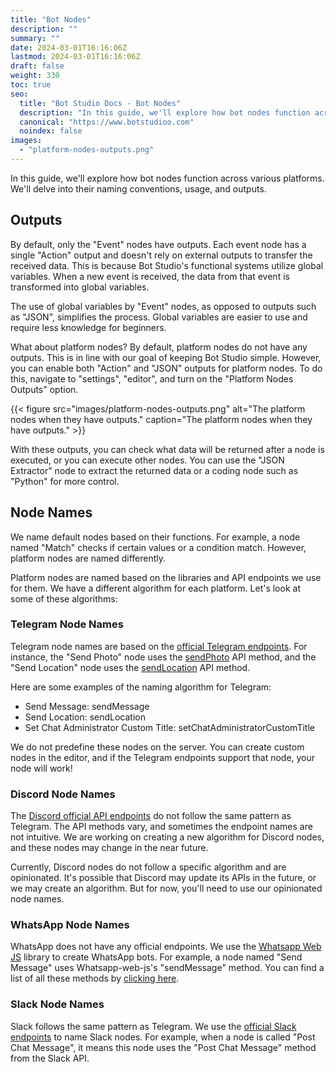 ```yaml
---
title: "Bot Nodes"
description: ""
summary: ""
date: 2024-03-01T16:16:06Z
lastmod: 2024-03-01T16:16:06Z
draft: false
weight: 330
toc: true
seo:
  title: "Bot Studio Docs - Bot Nodes"
  description: "In this guide, we'll explore how bot nodes function across various platforms. We'll delve into their naming conventions, usage, and outputs."
  canonical: "https://www.botstudioo.com"
  noindex: false
images:
  - "platform-nodes-outputs.png"
---
```


In this guide, we'll explore how bot nodes function across various platforms. We'll delve into their naming conventions, usage, and outputs.

## Outputs

By default, only the "Event" nodes have outputs. Each event node has a single "Action" output and doesn't rely on external outputs to transfer the received data. This is because Bot Studio's functional systems utilize global variables. When a new event is received, the data from that event is transformed into global variables.

The use of global variables by "Event" nodes, as opposed to outputs such as "JSON", simplifies the process. Global variables are easier to use and require less knowledge for beginners.

What about platform nodes? By default, platform nodes do not have any outputs. This is in line with our goal of keeping Bot Studio simple. However, you can enable both "Action" and "JSON" outputs for platform nodes. To do this, navigate to "settings", "editor", and turn on the "Platform Nodes Outputs" option.

{{< figure src="images/platform-nodes-outputs.png" alt="The platform nodes when they have outputs." caption="The platform nodes when they have outputs." >}}

With these outputs, you can check what data will be returned after a node is executed, or you can execute other nodes. You can use the "JSON Extractor" node to extract the returned data or a coding node such as "Python" for more control.

## Node Names

We name default nodes based on their functions. For example, a node named "Match" checks if certain values or a condition match. However, platform nodes are named differently.

Platform nodes are named based on the libraries and API endpoints we use for them. We have a different algorithm for each platform. Let's look at some of these algorithms:

### Telegram Node Names

Telegram node names are based on the [official Telegram endpoints](https://core.telegram.org/bots/api#available-methods). For instance, the "Send Photo" node uses the [sendPhoto](https://core.telegram.org/bots/api#sendphoto) API method, and the "Send Location" node uses the [sendLocation](https://core.telegram.org/bots/api#sendlocation) API method.

Here are some examples of the naming algorithm for Telegram:

- Send Message: sendMessage
- Send Location: sendLocation
- Set Chat Administrator Custom Title: setChatAdministratorCustomTitle

We do not predefine these nodes on the server. You can create custom nodes in the editor, and if the Telegram endpoints support that node, your node will work!

### Discord Node Names

The [Discord official API endpoints](https://discord.com/developers/docs/intro) do not follow the same pattern as Telegram. The API methods vary, and sometimes the endpoint names are not intuitive. We are working on creating a new algorithm for Discord nodes, and these nodes may change in the near future.

Currently, Discord nodes do not follow a specific algorithm and are opinionated. It's possible that Discord may update its APIs in the future, or we may create an algorithm. But for now, you'll need to use our opinionated node names.

### WhatsApp Node Names

WhatsApp does not have any official endpoints. We use the [Whatsapp Web JS](https://wwebjs.dev) library to create WhatsApp bots. For example, a node named "Send Message" uses Whatsapp-web-js's "sendMessage" method. You can find a list of all these methods by [clicking here](https://github.com/pedroslopez/whatsapp-web.js/blob/main/index.d.ts#L8).

### Slack Node Names

Slack follows the same pattern as Telegram. We use the [official Slack endpoints](https://api.slack.com/methods) to name Slack nodes. For example, when a node is called "Post Chat Message", it means this node uses the "Post Chat Message" method from the Slack API.
